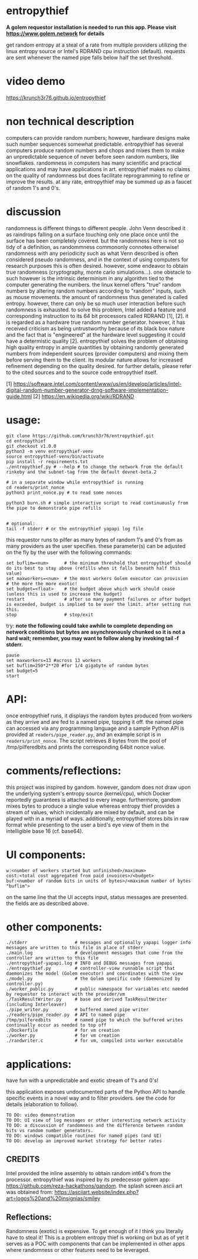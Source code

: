 # entropythief

**A golem requestor installation is needed to run this app. Please visit https://www.golem.network for details**

get random entropy at a steal of a rate from multiple providers utilizing the linux entropy source or Intel's RDRAND cpu instruction (default). requests are sent whenever the named pipe falls below half the set threshold. 

# video demo
https://krunch3r76.github.io/entropythief

# non technical description
computers can provide random numbers; however, hardware designs make such number sequences somewhat predictable. entropythief has several computers produce random numbers and chops and mixes them to make an unpredictable sequence of never before seen random numbers, like snowflakes. randomness in computers has many scientific and practical applications and may have applications in art. entropythief makes no claims on the quality of randomness but does facilitate reprogramming to refine or improve the results. at any rate, entropythief may be summed up as a faucet of random 1's and 0's.

# discussion
randomness is different things to different people. John Venn described it as raindrops falling on a surface touching only one place once until the surface has been completely covered. but the randomness here is not so tidy of a definition, as randommness commononly connotes otherwise! randomness with any periodicity such as what Venn described is often considered pseudo randomness, and in the context of using computers for research purposes this is often desired. however, some endeavor to obtain true randomness (cryptography, monte carlo simulations...). one obstacle to such however is the intrinsic determinism in any algorithm tied to the computer generating the numbers. the linux kernel offers "true" random numbers by altering random numbers according to "random" inputs, such as mouse movements. the amount of randomness thus generated is called entropy. however, there can only be so much user interaction before such randomness is exhausted. to solve this problem, Intel added a feature and corresponding instruction to its 64 bit processors called RDRAND [1], [2]. it is regarded as a hardware true random number generator. however, it has received criticism as being untrustworthy because of its black box nature and the fact that is "engineered" at the hardware level suggesting it could have a determistic quality [2]. entropythief solves the problem of obtaining high quality entropy in ample quantities by obtaining randomly generated numbers from independent sources (provider computers) and mixing them before serving them to the client. its modular nature allows for increased refinement depending on the quality desired. for further details, please refer to the cited sources and to the source code entropythief itself.

[1] https://software.intel.com/content/www/us/en/develop/articles/intel-digital-random-number-generator-drng-software-implementation-guide.html
[2]	https://en.wikipedia.org/wiki/RDRAND
# usage:
```
git clone https://github.com/krunch3r76/entropythief.git
cd entropythief
git checkout v1.0.0
python3 -m venv entropythief-venv
source entropythief-venv/bin/activate
pip install -r requirements.txt
./entropythief.py # --help # to change the network from the default rinkeby and the subnet-tag from the default devnet-beta.2

# in a separate window while entropythief is running
cd readers/print_nonce
python3 print_nonce.py # to read some nonces

python3 burn.sh # simple interactive script to read continuously from the pipe to demonstrate pipe refills


# optional: 
tail -f stderr # or the entropythief yapapi log file
```

this requestor runs to pilfer as many bytes of random 1's and 0's from as many providers as the user specifies. these parameter(s) can be adjusted on the fly by the user with the following commands:
```
set buflim=<num>      # the minimum threshold that entropythief should do its best to stay above (refills when it falls beneath half this value)
set maxworkers=<num>  # the most workers Golem executor can provision  # the more the more exotic!
set budget=<float>    # the budget above which work should cease (unless this is used to increase the budget)
restart               # after so many payment failures or after budget is exceeded, budget is implied to be over the limit. after setting run this.
stop                  # stop/exit
```

try: **note the following could take awhile to complete depending on network conditions but bytes are asynchronously chunked so it is not a hard wait; remember, you may want to follow along by invoking tail -f stderr.**
```
pause
set maxworkers=13 #across 13 workers
set buflim=250*2**20 #for 1/4 gigabyte of random bytes
set budget=5
start
```
# API:
once entropythief runs, it displays the random bytes produced from workers as they arrive and are fed to a named pipe, topping it off. the named pipe can accessed via any programming language and a sample Python API is provided at `readers/pipe_reader.py`, and an example script is in `readers/print_nonce`. The script retrieves 8 bytes from the pool of /tmp/pilferedbits and prints the corresponding 64bit nonce value. 


# comments/reflections:

this project was inspired by gandom. however, gandom does not draw upon the underlying system's entropy source (kernel/cpu), which Docker reportedly guarantees is attached to every image. furthermore, gandom mixes bytes to produce a single value whereas entropy thief provides a stream of values, which incidentally are mixed by default, and can be played with in a myriad of ways. additionally, entropythief stores bits in raw format while presenting to the user a bird's eye view of them in the intelligible base 16 (cf. base64).


# UI components:
```
w:<number of workers started but unfinished>/maximum>
cost:<total cost aggregated from paid invoices>/<budget>
buf:<number of random bits in units of bytes>/<maximum number of bytes "buflim">
```
on the same line that the UI accepts input, status messages are presented.
the fields are as described above.



# other components:
```
./stderr                  # messages and optionally yapapi logger info messages are written to this file in place of stderr
./main.log                # development messages that come from the controller are written to this file
./entropythief-yapapi.log # INFO and DEBUG messages from yapapi
./entropythief.py         # controller-view runnable script that daemonizes the model (Golem executor) and coordinates with the view
./model.py                # the Golem specific code (daemonized by controller.py)
./worker_public.py        # public namespace for variables etc needed by requestor to interact with the provider/vm
./TaskResultWriter.py	  # base and derived TaskResultWriter (including Interleaver)
./pipe_writer.py          # buffered named pipe writer
./readers/pipe_reader.py  # API to named pipe
/tmp/pilferedbits         # named pipe to which the buffered writes continually occur as needed to top off
./Dockerfile              # for vm creation
./worker.py               # for vm creation
./randwriter.c            # for vm, compiled into worker executable
```

# applications:
have fun with a unpredictable and exotic stream of 1's and 0's!



this application exposes undocumented parts of the Python API to handle specific events in a novel way and to filter providers. see the code for details (elaboration to follow).

```
TO DO: video demonstration
TO DO: UI view of log messages or other interesting network activity
TO DO: a discussion of randomness and the difference between random bits vs random number generators.
TO DO: windows compatible routines for named pipes (and UI)
TO DO: develop an improved market strategy for better rates
```

## CREDITS
Intel provided the inline assembly to obtain random int64's from the processor. entropythief was inspired by its predecessor golem app: https://github.com/reza-hackathons/gandom. the splash screen ascii art was obtained from: https://asciiart.website/index.php?art=logos%20and%20insignias/smiley

## Reflections:
Randomness (exotic) is expensive. To get enough of it I think you literally have to steal it! This is a problem entropy thief is working on but as of yet it serves as a POC with components that can be implemented in other apps where randomness or other features need to be leveraged.
